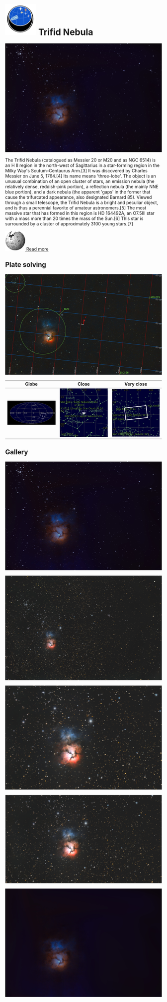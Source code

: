 # ![](..//Imaging//Common/pyl-tiny.png) Trifid Nebula
![](..//Imaging//HD/Trifid_Nebula+00+co.jpg)

The Trifid Nebula (catalogued as Messier 20 or M20 and as NGC 6514) is an H II region in the north-west of Sagittarius in a star-forming region in the Milky Way's Scutum–Centaurus Arm.[3] It was discovered by Charles Messier on June 5, 1764.[4] Its name means 'three-lobe'. The object is an unusual combination of an open cluster of stars, an emission nebula (the relatively dense, reddish-pink portion), a reflection nebula (the mainly NNE blue portion), and a dark nebula (the apparent 'gaps' in the former that cause the trifurcated appearance, also designated Barnard 85). Viewed through a small telescope, the Trifid Nebula is a bright and peculiar object, and is thus a perennial favorite of amateur astronomers.[5] The most massive star that has formed in this region is HD 164492A, an O7.5III star with a mass more than 20 times the mass of the Sun.[6] This star is surrounded by a cluster of approximately 3100 young stars.[7]



[![](..//Imaging//Common/Wikipedia.png) Read more](https://en.wikipedia.org/wiki/Trifid_Nebula)
## Plate solving 


![IMG](..//Imaging//HD/Trifid_Nebula_Annotated.jpg)


| Globe | Close | Very close |
| ----- | ----- | ----- |
|![IMG](..//Imaging//HD/Trifid_Nebula_Globe.jpg) |![IMG](..//Imaging//HD/Trifid_Nebula_Close.jpg) |![IMG](..//Imaging//HD/Trifid_Nebula_Closer.jpg) |

## Gallery
![IMG](..//Imaging//HD/Trifid_Nebula+00+co.jpg) 

![IMG](..//Imaging//HD/Trifid_Nebula+01+co.jpg) 

![IMG](..//Imaging//HD/Trifid_Nebula+02+co.jpg) 

![IMG](..//Imaging//HD/Trifid_Nebula+03+co.jpg) 

![](..//Imaging//HD/Trifid_Nebula+00+bg.jpg)
